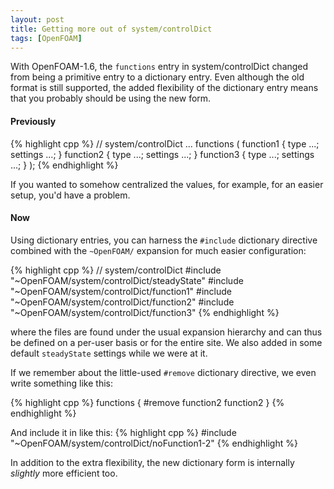 ```yaml
---
layout: post
title: Getting more out of system/controlDict
tags: [OpenFOAM]
---
```


With OpenFOAM-1.6, the `functions` entry in system/controlDict changed from
being a primitive entry to a dictionary entry. Even although the old format
is still supported, the added flexibility of the dictionary entry means that
you probably should be using the new form.


#### Previously

{% highlight cpp %}
// system/controlDict
...
functions
(
    function1
    {
        type ...;
        settings ...;
    }
    function2
    {
        type ...;
        settings ...;
    }
    function3
    {
        type ...;
        settings ...;
    }
);
{% endhighlight %}


If you wanted to somehow centralized the values, for example, for an easier
setup, you'd have a problem.

#### Now

Using dictionary entries, you can harness the `#include` dictionary
directive combined with the `~OpenFOAM/` expansion for much easier
configuration:

{% highlight cpp %}
// system/controlDict
#include  "~OpenFOAM/system/controlDict/steadyState"
#include  "~OpenFOAM/system/controlDict/function1"
#include  "~OpenFOAM/system/controlDict/function2"
#include  "~OpenFOAM/system/controlDict/function3"
{% endhighlight %}

where the files are found under the usual expansion hierarchy and can thus
be defined on a per-user basis or for the entire site.  We also added in some
default `steadyState` settings while we were at it.

If we remember about the little-used `#remove` dictionary directive, we even
write something like this:

{% highlight cpp %}
functions
{
    #remove function2 function2
}
{% endhighlight %}

And include it in like this:
{% highlight cpp %}
#include  "~OpenFOAM/system/controlDict/noFunction1-2"
{% endhighlight %}


In addition to the extra flexibility, the new dictionary form is internally
*slightly* more efficient too.

